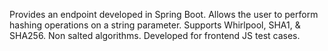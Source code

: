 Provides an endpoint developed in Spring Boot. Allows the user to perform hashing operations on a string parameter. Supports Whirlpool, SHA1, & SHA256. Non salted algorithms. Developed for frontend JS test cases.

